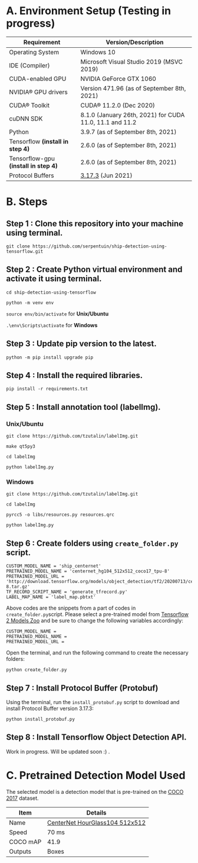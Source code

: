 # A.  Environment Setup (Testing in progress)

| Requirement | Version/Description |
| ---------- | ---------- |
| Operating System | Windows 10 |
| IDE (Compiler) | Microsoft Visual Studio 2019 (MSVC 2019) |
| CUDA-enabled GPU | NVIDIA GeForce GTX 1060 |
| NVIDIA® GPU drivers | Version 471.96 (as of September 8th, 2021) |
| CUDA® Toolkit | CUDA® 11.2.0 (Dec 2020) |
| cuDNN SDK | 8.1.0 (January 26th, 2021) for CUDA 11.0, 11.1 and 11.2 |
| Python | 3.9.7 (as of September 8th, 2021) |
| Tensorflow **(install in step 4)** | 2.6.0 (as of September 8th, 2021) |
| Tensorflow-gpu **(install in step 4)** | 2.6.0 (as of September 8th, 2021) |
| Protocol Buffers | [3.17.3](https://github.com/protocolbuffers/protobuf/releases/tag/v3.17.3) (Jun 2021) |

# B.  Steps

## Step 1 : Clone this repository into your machine using terminal.

`git clone https://github.com/serpentuin/ship-detection-using-tensorflow.git`

## Step 2 : Create Python virtual environment and activate it using terminal.

`cd ship-detection-using-tensorflow`

`python -m venv env`

`source env/bin/activate`
for **Unix/Ubuntu**

`.\env\Scripts\activate`
for **Windows**

## Step 3 : Update pip version to the latest.

`python -m pip install upgrade pip`

## Step 4 : Install the required libraries.

`pip install -r requirements.txt`

## Step 5 : Install annotation tool (labelImg).

### Unix/Ubuntu

`git clone https://github.com/tzutalin/labelImg.git`

`make qt5py3`

`cd labelImg`

`python labelImg.py`


### Windows

`git clone https://github.com/tzutalin/labelImg.git`

`cd labelImg`

`pyrcc5 -o libs/resources.py resources.qrc`

`python labelImg.py`

## Step 6 : Create folders using `create_folder.py` script.

```
CUSTOM_MODEL_NAME = 'ship_centernet' 
PRETRAINED_MODEL_NAME = 'centernet_hg104_512x512_coco17_tpu-8'
PRETRAINED_MODEL_URL = 'http://download.tensorflow.org/models/object_detection/tf2/20200713/centernet_hg104_512x512_coco17_tpu-8.tar.gz'
TF_RECORD_SCRIPT_NAME = 'generate_tfrecord.py'
LABEL_MAP_NAME = 'label_map.pbtxt'
```

Above codes are the snippets from a part of codes in `create_folder.py`script. Please select a pre-trained model from [Tensorflow 2 Models Zoo](https://github.com/tensorflow/models/blob/master/research/object_detection/g3doc/tf2_detection_zoo.md) and be sure to change the following variables accordingly:

```
CUSTOM_MODEL_NAME = 
PRETRAINED_MODEL_NAME = 
PRETRAINED_MODEL_URL = 
```

Open the terminal, and run the following command to create the necessary folders:

`python create_folder.py`

## Step 7 : Install Protocol Buffer (Protobuf)

Using the terminal, run the `install_protobuf.py` script to download and install Protocol Buffer version 3.17.3:

`python install_protobuf.py`

## Step 8 : Install Tensorflow Object Detection API.

Work in progress. Will be updated soon :) .

# C.  Pretrained Detection Model Used

The selected model is a detection model that is pre-trained on the [COCO 2017](https://cocodataset.org/#home) dataset.

| Item | Details |
| ---- | -------------------------------|
| Name | [CenterNet HourGlass104 512x512](http://download.tensorflow.org/models/object_detection/tf2/20200713/centernet_hg104_512x512_coco17_tpu-8.tar.gz) |
| Speed | 70 ms |
| COCO mAP | 41.9 |
| Outputs | Boxes |
